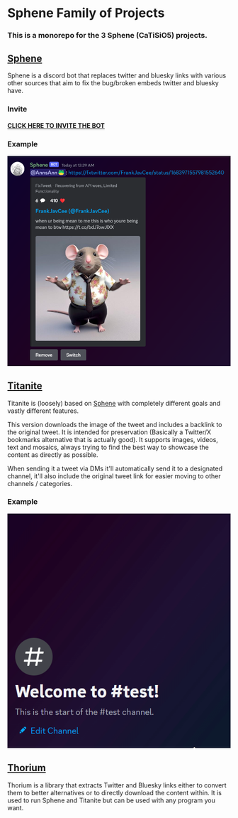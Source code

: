 # Sphene Family of Projects

### This is a monorepo for the 3 Sphene (CaTiSiO5) projects.

## [Sphene](./sphene/README.md)

Sphene is a discord bot that replaces twitter and bluesky links with various other sources that aim to fix the bug/broken embeds twitter and bluesky have.

### Invite

#### [CLICK HERE TO INVITE THE BOT](https://discord.com/api/oauth2/authorize?client_id=1134171949338214491&permissions=292057802816&scope=bot)

### Example

![](./sphene/.github/screenshot.png)

## [Titanite](./titanite/README.md)

Titanite is (loosely) based on [Sphene](https://github.com/AnnsAnna/sphene) with completely different goals and vastly different features. 

This version downloads the image of the tweet and includes a backlink to the original tweet. It is intended for preservation (Basically a Twitter/X bookmarks alternative that is actually good). It supports images, videos, text and mosaics, always trying to find the best way to showcase the content as directly as possible.

When sending it a tweet via DMs it'll automatically send it to a designated channel, it'll also include the original tweet link for easier moving to other channels / categories.

### Example

![example](./titanite/.github/example.gif)

## [Thorium](./thorium/README.md)

Thorium is a library that extracts Twitter and Bluesky links either to convert them to better alternatives or to directly download the content within. It is used to run Sphene and Titanite but can be used with any program you want.